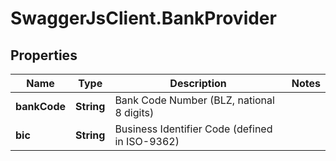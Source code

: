 # SwaggerJsClient.BankProvider

## Properties
Name | Type | Description | Notes
------------ | ------------- | ------------- | -------------
**bankCode** | **String** | Bank Code Number (BLZ, national 8 digits) | 
**bic** | **String** | Business Identifier Code (defined in ISO-9362) | 


